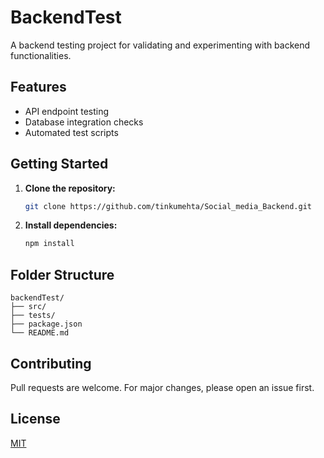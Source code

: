 # BackendTest

A backend testing project for validating and experimenting with backend functionalities.

## Features

- API endpoint testing
- Database integration checks
- Automated test scripts

## Getting Started

1. **Clone the repository:**
    ```bash
    git clone https://github.com/tinkumehta/Social_media_Backend.git
    
    ```


2. **Install dependencies:**
    ```bash
    npm install
    ```

## Folder Structure

```
backendTest/
├── src/
├── tests/
├── package.json
└── README.md
```

## Contributing

Pull requests are welcome. For major changes, please open an issue first.

## License

[MIT](LICENSE)